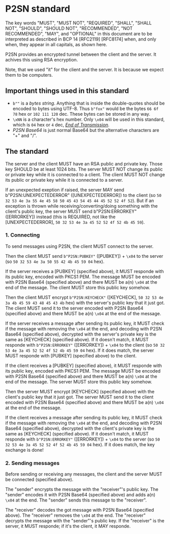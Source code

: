 # P2SN standard

The key words "MUST", "MUST NOT", "REQUIRED", "SHALL", "SHALL NOT", "SHOULD", "SHOULD NOT", "RECOMMENDED", "NOT RECOMMENDED", "MAY", and "OPTIONAL" in this document are to be interpreted as described in BCP 14 [RFC2119] [RFC8174] when, and only when, they appear in all capitals, as shown here.

P2SN provides an encrypted tunnel between the client and the server. It achives this using RSA encryption.

Note, that we used "it" for the client and the server. It is because we expect them to be computers.

## Important things used in this standard

- `b""` is a _bytes string_. Anything that is inside the double-quotes should be encoded to bytes using UTF-8. Thus `b"fox"` would be the bytes `66 6f 78` hex or `102 111 120` dec. These bytes can be stored in any way.
- `\xNN` is a character's hex number. Only `\x04` will be used in this standard, which is `04` hex or `4` dec, [_End of Transmission_](https://theasciicode.com.ar/ascii-control-characters/eot-end-of-transmission-diamonds-card-suit-ascii-code-4.html).
- _P2SN Base64_ is just normal Base64 but the alternative characters are "+" and "/".

## The standard

The server and the client MUST have an RSA public and private key. Those key SHOULD be at least 1024 bits. The server MUST NOT change its public or private key while it is connected to a client. The client MUST NOT change its public or private key while it is connected to a server.

If an unexpected exeption if raised, the server MAY send b"P2SN:UNEXPECTEDERROR" ([UNEXPECTEDERROR]) to the client (so `50 32 53 4e 3a 55 4e 45 58 50 45 43 54 45 44 45 52 52 4f 52`). But if an exception is thrown while receiving/converting/doing something with the client's public key, the server MUST send b"P2SN:ERRORKEY" ([ERRORKEY]) instead (this is REQUIRED, not like the [UNEXPECTEDERROR], `50 32 53 4e 3a 45 52 52 4f 52 4b 45 59`).

### 1. Connecting

To send messages using P2SN, the client MUST connect to the server.

Then the client MUST send `b"P2SN:PUBKEY"` ([PUBKEY]) + `\x04` to the server (so `50 32 53 4e 3a 50 55 42 4b 45 59 04` hex).

If the server receives a [PUBKEY] (specified above), it MUST responde with its public key, encoded with PKCS1 PEM. The message MUST be encoded with P2SN Base64 (specified above) and there MUST be a(n) `\x04` at the end of the message. The client MUST store this public key somehow.

Then the client MUST encrypt `b"P2SN:KEYCHECK"` ([KEYCHECK], `50 32 53 4e 3a 4b 45 59 43 48 45 43 4b` hex) with the server's public key that it just got. The client MUST send it to the server encoded with P2SN Base64 (specified above) and there MUST be a(n) `\x04` at the end of the message.

If the server receives a message after sending its public key, it MUST check if the message with removing the `\x04` at the end, and decoding with P2SN Base64 (specified above), decrypted with the server's private key is the same as [KEYCHECK] (specified above). If it doesn't match, it MUST responde with `b"P2SN:ERRORKEY"` ([ERRORKEY]) + `\x04` to the client (so `50 32 53 4e 3a 45 52 52 4f 52 4b 45 59 04` hex). If it does match, the server MUST responde with [PUBKEY] (specified above) to the client.

If the client receives a [PUBKEY] (specified above), it MUST responde with its public key, encoded with PKCS1 PEM. The message MUST be encoded with P2SN Base64 (specified above) and there MUST be a(n) `\x04` at the end of the message. The server MUST store this public key somehow.

Then the server MUST encrypt [KEYCHECK] (specified above) with the client's public key that it just got. The server MUST send it to the client encoded with P2SN Base64 (specified above) and there MUST be a(n) `\x04` at the end of the message.

If the client receives a message after sending its public key, it MUST check if the message with removing the `\x04` at the end, and decoding with P2SN Base64 (specified above), decrypted with the client's private key is the same as [KEYCHECK] (specified above). If it doesn't match, it MUST responde with `b"P2SN:ERRORKEY"` ([ERRORKEY]) + `\x04` to the server (so `50 32 53 4e 3a 45 52 52 4f 52 4b 45 59 04` hex). If it does match, the key exchange is done!

### 2. Sending messages

Before sending or receiving any messages, the client and the server MUST be connected (specified above).

The "sender" encrypts the message with the "receiver"'s public key. The "sender" encodes it with P2SN Base64 (specified above) and adds a(n) `\x04` at the end. The "sender" sends this message to the "receiver".

The "receiver" decodes the got message with P2SN Base64 (specified above). The "receiver" removes the `\x04` at the end. The "receiver" decrypts the message with the "sender"'s public key. If the "receiver" is the server, it MUST responde; if it's the client, it MAY responde.
